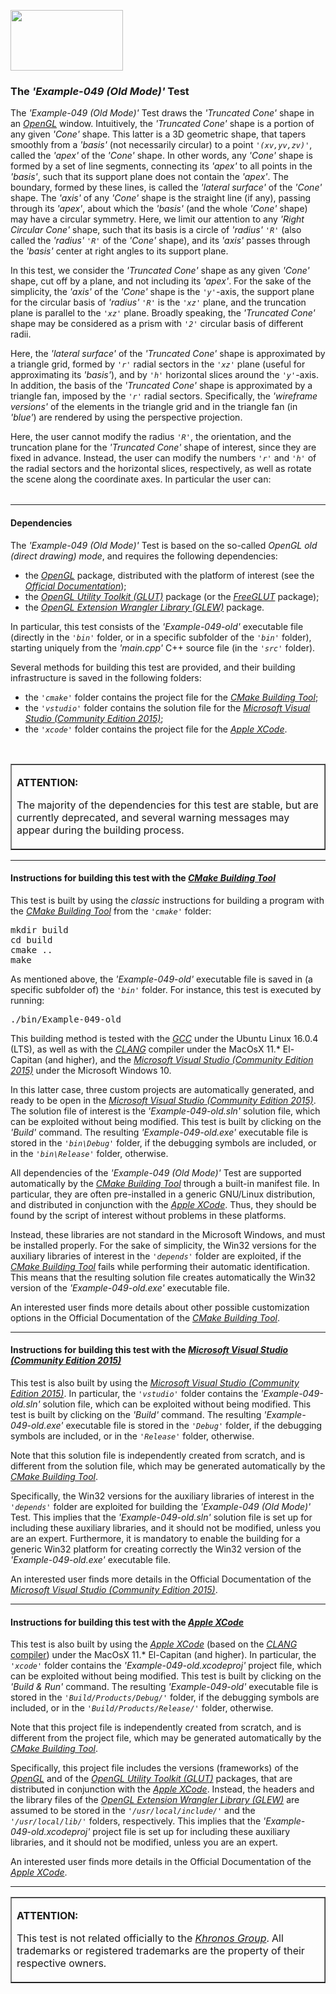 <A href="http://www.opengl.org"><IMG src='https://www.khronos.org/assets/images/api_logos/opengl.png' border=0 width="180" height="97"></A>

<H3>The <i>'Example-049 (Old Mode)'</i> Test</H3>

The <i>'Example-049 (Old Mode)'</i> Test draws the <i>'Truncated Cone'</i> shape in an <A href="http://www.opengl.org"><i>OpenGL</i></A> window. Intuitively, the <i>'Truncated Cone'</i> shape is a portion of any given <i>'Cone'</i> shape. This latter is a 3D geometric shape, that tapers smoothly from a <i>'basis'</i> (not necessarily circular) to a point <code><i>'(xv,yv,zv)'</i></code>, called the <i>'apex'</i> of the <i>'Cone'</i> shape. In other words, any <i>'Cone'</i> shape is formed by a set of line segments, connecting its <i>'apex'</i> to all points in the <i>'basis'</i>, such that its support plane does not contain the <i>'apex'</i>. The boundary, formed by these lines, is called the <i>'lateral surface'</i> of the <i>'Cone'</i> shape. The <i>'axis'</i> of any <i>'Cone'</i> shape is the straight line (if any), passing through its <i>'apex'</i>, about which the <i>'basis'</i> (and the whole <i>'Cone'</i> shape) may have a circular symmetry. Here, we limit our attention to any <i>'Right Circular Cone'</i> shape, such that its basis is a circle of <i>'radius'</i> <code><i>'R'</i></code> (also called the <i>'radius'</i> <code><i>'R'</i></code> of the <i>'Cone'</i> shape), and its <i>'axis'</i> passes through the <i>'basis'</i> center at right angles to its support plane.<p>In this test, we consider the <i>'Truncated Cone'</i> shape as any given <i>'Cone'</i> shape, cut off by a plane, and not including its <i>'apex'</i>. For the sake of the simplicity, the <i>'axis'</i> of the <i>'Cone'</i> shape is the <code><i>'y'</i></code>-axis, the support plane for the circular basis of <i>'radius'</i> <code><i>'R'</i></code> is the <code><i>'xz'</i></code> plane, and the truncation plane is parallel to the <code><i>'xz'</i></code> plane. Broadly speaking, the <i>'Truncated Cone'</i> shape may be considered as a prism with <code><i>'2'</i></code> circular basis of different radii.<p>Here, the <i>'lateral surface'</i> of the <i>'Truncated Cone'</i> shape is approximated by a triangle grid, formed by <code><i>'r'</i></code> radial sectors in the <code><i>'xz'</i></code> plane (useful for approximating its <i>'basis'</i>), and by <code><i>'h'</i></code> horizontal slices around the <code><i>'y'</i></code>-axis. In addition, the basis of the <i>'Truncated Cone'</i> shape is approximated by a triangle fan, imposed by the <code><i>'r'</i></code> radial sectors. Specifically, the <i>'wireframe versions'</i> of the elements in the triangle grid and in the triangle fan (in <i>'blue'</i>) are rendered by using the perspective projection.<p>Here, the user cannot modify the radius <code><i>'R'</i></code>, the orientation, and the truncation plane for the <i>'Truncated Cone'</i> shape of interest, since they are fixed in advance. Instead, the user can modify the numbers <code><i>'r'</i></code> and <code><i>'h'</i></code> of the radial sectors and the horizontal slices, respectively, as well as rotate the scene along the coordinate axes. In particular the user can:





<table border=0 width=100%>



</table>
<p><hr><p><h4>Dependencies</h4>

The <i>'Example-049 (Old Mode)'</i> Test is based on the so-called <i>OpenGL old (direct drawing) mode</i>, and requires the following dependencies:<ul>

<li>the <A href="http://www.opengl.org"><i>OpenGL</i></A> package, distributed with the platform of interest (see the <i><A href="https://www.khronos.org/opengl/wiki/Getting_Started">Official Documentation</A></i>);</li>
<li>the <i><A href="https://www.opengl.org/resources/libraries/glut/">OpenGL Utility Toolkit (GLUT)</A></i> package (or the <A href="http://freeglut.sourceforge.net/"><i>FreeGLUT</i></A> package);</li>
<li>the <A href="http://glew.sourceforge.net/"><i>OpenGL Extension Wrangler Library (GLEW)</i></A> package.</li></ul><p>In particular, this test consists of the <i>'Example-049-old'</i> executable file (directly in the <i><code>'bin'</code></i> folder, or in a specific subfolder of the <i><code>'bin'</code></i> folder), starting uniquely from the <i>'main.cpp'</i> C++ source file (in the <i><code>'src'</code></i> folder).<p>Several methods for building this test are provided, and their building infrastructure is saved in the following folders:<p><ul>
<li>the <i><code>'cmake'</code></i> folder contains the project file for the <i><A href="http://cmake.org">CMake Building Tool</A></i>;</li>
<li>the <i><code>'vstudio'</code></i> folder contains the solution file for the <i><A href="http://www.visualstudio.com/">Microsoft Visual Studio (Community Edition 2015)</A></i>;</li>
<li>the <i><code>'xcode'</code></i> folder contains the project file for the <i><A href="http://developer.apple.com/xcode/">Apple XCode</A></i>.</li></ul><br><table border=1><tr><td><p><b>ATTENTION:</b><p>The majority of the dependencies for this test are stable, but are currently deprecated, and several warning messages may appear during the building process.<p></td></tr></table><p><hr><p>

<h4>Instructions for building this test with the <i><A href="http://cmake.org">CMake Building Tool</A></i></h4>

This test is built by using the <i>classic</i> instructions for building a program with the <i><A href="http://cmake.org">CMake Building Tool</A></i> from the <i><code>'cmake\'</code></i> folder:
<pre>mkdir build
cd build
cmake ..
make
</pre><p>As mentioned above, the <i>'Example-049-old'</i> executable file is saved in (a specific subfolder of) the <i><code>'bin'</code></i> folder. For instance, this test is executed by running:<pre>./bin/Example-049-old</pre><p>This building method is tested with the <A href="http://gcc.gnu.org/"><i>GCC</i></A> under the Ubuntu Linux 16.0.4 (LTS), as well as with the <A href="http://clang.llvm.org/"><i>CLANG</i></A> compiler under the MacOsX 11.* El-Capitan (and higher), and the <A href="http://www.visualstudio.com/"><i>Microsoft Visual Studio (Community Edition 2015)</i></A> under the Microsoft Windows 10.<p>In this latter case, three custom projects are automatically generated, and ready to be open in the <A href="http://www.visualstudio.com/"><i>Microsoft Visual Studio (Community Edition 2015)</i></A>. The solution file of interest is the <i>'Example-049-old.sln'</i> solution file, which can be exploited without being modified. This test is built by clicking on the <i>'Build'</i> command. The resulting <i>'Example-049-old.exe'</i> executable file is stored in the <i><code>'bin\Debug'</code></i> folder, if the debugging symbols are included, or in the <i><code>'bin\Release'</code></i> folder, otherwise.<p>

All dependencies of the <i>'Example-049 (Old Mode)'</i> Test are supported automatically by the <i><A href="http://cmake.org">CMake Building Tool</A></i> through a built-in manifest file. In particular, they are often pre-installed in a generic GNU/Linux distribution, and distributed in conjunction with the <A href="http://developer.apple.com/xcode/"><i>Apple XCode</i></A>. Thus, they should be found by the script of interest without problems in these platforms.<p>Instead, these libraries are not standard in the Microsoft Windows, and must be installed properly. For the sake of simplicity, the Win32 versions for the auxiliary libraries of interest in the <i><code>'depends'</code></i> folder are exploited, if the <i><A href="http://cmake.org">CMake Building Tool</A></i> fails while performing their automatic identification. This means that the resulting solution file creates automatically the Win32 version of the <i>'Example-049-old.exe'</i> executable file.<p>An interested user finds more details about other possible customization options in the Official Documentation of the <i><A href="http://cmake.org">CMake Building Tool</A></i>.<p><hr><p>

<h4>Instructions for building this test with the <i><A href="http://www.visualstudio.com/">Microsoft Visual Studio (Community Edition 2015)</A></i></h4>

This test is also built by using the <A href="http://www.visualstudio.com/"><i>Microsoft Visual Studio (Community Edition 2015)</i></A>. In particular, the <i><code>'vstudio\'</code></i> folder contains the <i>'Example-049-old.sln'</i> solution file, which can be exploited without being modified. This test is built by clicking on the <i>'Build'</i> command. The resulting <i>'Example-049-old.exe'</i> executable file is stored in the <i><code>'Debug'</code></i> folder, if the debugging symbols are included, or in the <i><code>'Release'</code></i> folder, otherwise.

Note that this solution file is independently created from scratch, and is different from the solution file, which may be generated automatically by the <i><A href="http://cmake.org">CMake Building Tool</A></i>.

Specifically, the Win32 versions for the auxiliary libraries of interest in the <i><code>'depends\'</code></i> folder are exploited for building the <i>'Example-049 (Old Mode)'</i> Test. This implies that the <i>'Example-049-old.sln'</i> solution file is set up for including these auxiliary libraries, and it should not be modified, unless you are an expert. Furthermore, it is mandatory to enable the building for a generic Win32 platform for creating correctly the Win32 version of the <i>'Example-049-old.exe'</i> executable file.<p>An interested user finds more details in the Official Documentation of the <i><A href="http://www.visualstudio.com/">Microsoft Visual Studio (Community Edition 2015)</A></i>.<p><hr><p>

<h4>Instructions for building this test with the <i><A href="http://developer.apple.com/xcode/">Apple XCode</A></i></h4>

This test is also built by using the <A href="http://developer.apple.com/xcode/"><i>Apple XCode</i></A> (based on the <A href="http://clang.llvm.org/"><i>CLANG</i> compiler</A>) under the MacOsX 11.* El-Capitan (and higher). In particular, the <i><code>'xcode'</code></i> folder contains the <i>'Example-049-old.xcodeproj'</i> project file, which can be exploited without being modified. This test is built by clicking on the <i>'Build & Run'</i> command. The resulting <i>'Example-049-old'</i> executable file is stored in the <i><code>'Build/Products/Debug/'</code></i> folder, if the debugging symbols are included, or in the <i><code>'Build/Products/Release/'</code></i> folder, otherwise.<p>

Note that this project file is independently created from scratch, and is different from the project file, which may be generated automatically by the <i><A href="http://cmake.org">CMake Building Tool</A></i>.<p>

Specifically, this project file includes the versions (frameworks) of the <A href="http://www.opengl.org"><i>OpenGL</i></A> and of the <i><A href="https://www.opengl.org/resources/libraries/glut/">OpenGL Utility Toolkit (GLUT)</A></i> packages, that are distributed in conjunction with the <A href="http://developer.apple.com/xcode/"><i>Apple XCode</i></A>. Instead, the headers and the library files of the <A href="http://glew.sourceforge.net/"><i>OpenGL Extension Wrangler Library (GLEW)</i></A> are assumed to be stored in the <i><code>'/usr/local/include/'</code></i> and the <i><code>'/usr/local/lib/'</code></i> folders, respectively. This implies that the <i>'Example-049-old.xcodeproj'</i> project file is set up for including these auxiliary libraries, and it should not be modified, unless you are an expert.<p>An interested user finds more details in the Official Documentation of the <A href="http://developer.apple.com/xcode/"><i>Apple XCode</i></A>.<p><hr><p><table border=1><tr><td><p><b>ATTENTION:</b><p>This test is not related officially to the <i><A href="https://www.khronos.org/">Khronos Group</A></i>. All trademarks or registered trademarks are the property of their respective owners.</td></tr></table>
